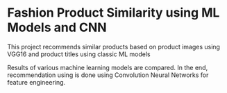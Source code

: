 # Fashion Product Similarity using ML Models and CNN

This project recommends similar products based on product images using VGG16 and product titles using classic ML models

Results of various machine learning models are compared.
In the end, recommendation using is done using Convolution Neural Networks for feature engineering.
